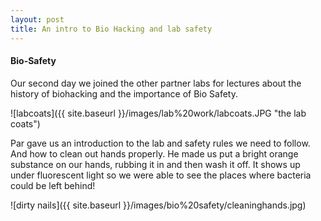 ```yaml
---
layout: post
title: An intro to Bio Hacking and lab safety
---
```



#### Bio-Safety

Our second day we joined the other partner labs for lectures about the history of biohacking and the importance of Bio Safety.


![labcoats]({{ site.baseurl }}/images/lab%20work/labcoats.JPG "the lab  coats")

Par gave us an introduction to the lab and safety rules we need to follow.
And how to clean out hands properly. He made us put a bright orange substance on our hands, rubbing it in and then wash it off.
It shows up under fluorescent light so we were able to see the places where bacteria could be left behind!

![dirty nails]({{ site.baseurl }}/images/bio%20safety/cleaninghands.jpg)

